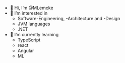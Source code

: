 - 👋 Hi, I’m @MLemcke
- 👀 I’m interested in 
  - Software-Engineering, -Architecture and -Design
  - JVM languages
  - .NET
- 🌱 I’m currently learning
  - TypeScript
  - react
  - Angular
  - ML

<!---
- 💞️ I’m looking to collaborate on ...
- 📫 How to reach me ...
MLemcke/MLemcke is a ✨ special ✨ repository because its `README.md` (this file) appears on your GitHub profile.
You can click the Preview link to take a look at your changes.
--->
